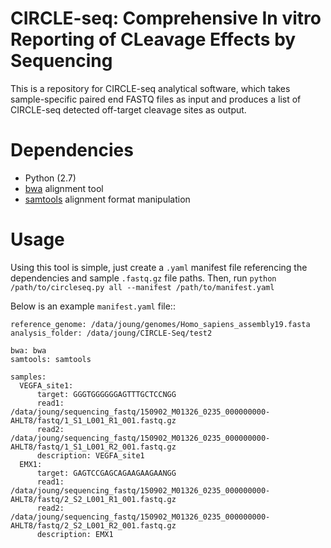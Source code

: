 CIRCLE-seq: Comprehensive In vitro Reporting of CLeavage Effects by Sequencing
==================================================================================

This is a repository for CIRCLE-seq analytical software, which takes sample-specific paired end FASTQ files as input and produces a list of CIRCLE-seq detected off-target cleavage sites as output.

Dependencies
=======

* Python (2.7)
* [bwa] alignment tool
* [samtools] alignment format manipulation

[bwa]: http://bio-bwa.sourceforge.net
[samtools]: http://www.htslib.org

**Usage**
=========

Using this tool is simple, just create a ``.yaml`` manifest file referencing the dependencies and sample ``.fastq.gz`` file paths. Then, run ``python /path/to/circleseq.py all --manifest /path/to/manifest.yaml``

Below is an example ``manifest.yaml`` file::

    reference_genome: /data/joung/genomes/Homo_sapiens_assembly19.fasta
    analysis_folder: /data/joung/CIRCLE-Seq/test2
    
    bwa: bwa
    samtools: samtools
    
    samples:
      VEGFA_site1:
          target: GGGTGGGGGGAGTTTGCTCCNGG
          read1: /data/joung/sequencing_fastq/150902_M01326_0235_000000000-AHLT8/fastq/1_S1_L001_R1_001.fastq.gz
          read2: /data/joung/sequencing_fastq/150902_M01326_0235_000000000-AHLT8/fastq/1_S1_L001_R2_001.fastq.gz
          description: VEGFA_site1
      EMX1:
          target: GAGTCCGAGCAGAAGAAGAANGG
          read1: /data/joung/sequencing_fastq/150902_M01326_0235_000000000-AHLT8/fastq/2_S2_L001_R1_001.fastq.gz
          read2: /data/joung/sequencing_fastq/150902_M01326_0235_000000000-AHLT8/fastq/2_S2_L001_R2_001.fastq.gz
          description: EMX1


